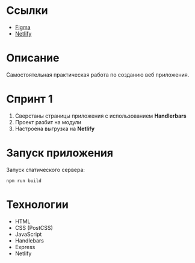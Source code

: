# Ссылки
* <a href="" target="_blank">Figma</a><br>
* <a href="" target="_blank">Netlify</a>

# Описание
Самостоятельная практическая работа по созданию веб приложения.

# Спринт 1

1. Сверстаны страницы приложения с использованием <b>Handlerbars</b><br>
2. Проект разбит на модули<br>
3. Настроена выгрузка на <b>Netlify</b>

# Запуск приложения
Запуск статического сервера:
```
npm run build
```
# Технологии
* HTML
* CSS (PostCSS)
* JavaScript
* Handlebars
* Express
* Netlify
